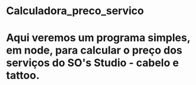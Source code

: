 # Calculadora_preco_servico
# Aqui veremos um programa simples, em node, para calcular o preço dos serviços do SO's Studio - cabelo e tattoo. 